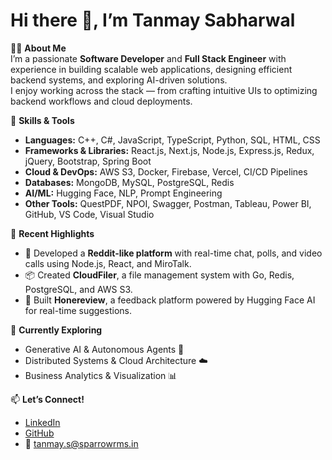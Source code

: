 # Hi there 👋, I’m Tanmay Sabharwal  

👨‍💻 **About Me**  
I’m a passionate **Software Developer** and **Full Stack Engineer** with experience in building scalable web applications, designing efficient backend systems, and exploring AI-driven solutions.  
I enjoy working across the stack — from crafting intuitive UIs to optimizing backend workflows and cloud deployments.  

🚀 **Skills & Tools**  
- **Languages:** C++, C#, JavaScript, TypeScript, Python, SQL, HTML, CSS  
- **Frameworks & Libraries:** React.js, Next.js, Node.js, Express.js, Redux, jQuery, Bootstrap, Spring Boot  
- **Cloud & DevOps:** AWS S3, Docker, Firebase, Vercel, CI/CD Pipelines  
- **Databases:** MongoDB, MySQL, PostgreSQL, Redis  
- **AI/ML:** Hugging Face, NLP, Prompt Engineering  
- **Other Tools:** QuestPDF, NPOI, Swagger, Postman, Tableau, Power BI, GitHub, VS Code, Visual Studio  

📌 **Recent Highlights**  
- 💬 Developed a **Reddit-like platform** with real-time chat, polls, and video calls using Node.js, React, and MiroTalk.  
- 📦 Created **CloudFiler**, a file management system with Go, Redis, PostgreSQL, and AWS S3.  
- 🤖 Built **Honereview**, a feedback platform powered by Hugging Face AI for real-time suggestions.  

🧠 **Currently Exploring**  
- Generative AI & Autonomous Agents 🤖  
- Distributed Systems & Cloud Architecture ☁️  
- Business Analytics & Visualization 📊  

📫 **Let’s Connect!**  
- [LinkedIn](https://www.linkedin.com/in/tanmay-sabharwal/)  
- [GitHub](https://github.com/Tanmay4102002)  
- 📧 tanmay.s@sparrowrms.in 
